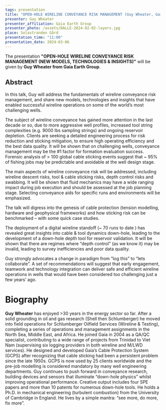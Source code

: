 ```yaml
---
tags: presentation
title: "OPEN-HOLE WIRELINE CONVEYANCE RISK MANAGEMENT (Guy Wheater, Gaia Earth Group)"
presenter: Guy Wheater 
presenter_affiliation: Gaia Earth Group
presenter_photo: /assets/DALLE-2024-02-02-layers.jpg
place: Solastranden Gård
presentation_time: "11:00"
presentation_date: 2024-03-06
---
```


The presentation **"OPEN-HOLE WIRELINE CONVEYANCE RISK MANAGEMENT (NEW MODELS, TECHNOLOGIES & INSIGHTS)"** will be given by **Guy Wheater from Gaia Earth Group**.



 
## Abstract

In this talk, Guy will address the fundamentals of wireline conveyance risk management, and share new models, technologies and insights that have enabled successful wireline operations on some of the world’s most challenging wells.

The subject of wireline conveyance has gained more attention in the last decade or so, due to more aggressive well profiles, increased tool string complexities (e.g. 9000 lbs sampling strings) and ongoing reservoir depletion. Clients are seeking a detailed engineering process for risk reduction and sticking mitigation, to ensure high operating efficiency and the best data quality. It will be shown that on challenging wells, conveyance management may be the #1 factor for formation evaluation success. Forensic analysis of > 100 global cable sticking events suggest that ~ 95% of fishing jobs may be predictable and avoidable at the well design stage.

The main aspects of wireline conveyance risk will be addressed, including wireline descent risks, tool & cable sticking risks, depth control risks and swabbing. It will be shown that fluid mechanics may have a wide ranging impact during job execution and should be assessed at the job planning stage. Selecting conveyance aids for specific runs and environments will be
emphasized.

The talk will digress into the genesis of cable protection (tension modelling, hardware and geophysical frameworks) and how sticking risk can be benchmarked – with some quick case studies.


The deployment of a digital wireline standoff (~ 70 runs to date ) has revealed great insights into cable & tool dynamics down-hole, leading to the development of a down-hole depth tool for reservoir validation. It will be shown that there are regimes where “depth control” (as we know it) may be invalid, leading to survey inefficiencies and poor data quality.

Guy strongly advocates a change in paradigm from “log this” to “lets collaborate”. A set of recommendations will suggest that early engagement, teamwork and technology integration can deliver safe and efficient wireline operations in wells that would have been considered too challenging just a few years’ ago.

 
# Biography

**Guy Wheater** has enjoyed >30 years in the energy sector so far. After a solid grounding in oil and gas research (Shell then Schlumberger) he moved into field operations for Schlumberger Oilfield Services (Wireline & Testing), completing a series of operations and management assignments in the North Sea, Middle East, and Africa. He joined Gaia in 2004 as a QA/QC specialist, contributing to a wide range of projects from Trinidad to Viet Nam (supervising six logging providers in both wireline and M/LWD services). He designed and developed Gaia’s Cable Protection System (GCPS) after recognizing that cable sticking had been a persistent problem since the late 1950s. GCPS is now used by 25 clients worldwide and the pre-job modelling is considered mandatory by many well engineering departments. Guy continues to push forward in conveyance research, building devices and sensors that illuminate “down-hole physics” whilst improving operational performance. Creative output includes four SPE papers and  more than 10 patents for numerous down-hole tools. He holds a Ph.D. in mechanical engineering (turbulent combustion) from the University of Cambridge in England. He lives by a simple mantra: “see more, do more, fix more”.

